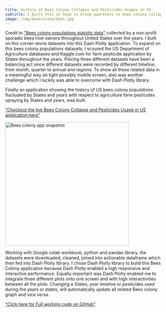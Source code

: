 ```yaml
---
title: History of Bees Colony Collapse and Pesticides Usages in US.
subtitle: I built this in hope to bring awareness to bees colony collapse plight.
image: /img/beescolony/bees.jpg
---
```

Credit to ["Bees colony populations statistic data"](https://data.world/siyeh/us-bee-stats-by-state/activity) collected by a non-profit sporadic bees hive owners throughout United States over the years. I built on this corner-stone datasets into this Dash Plotly application. To expand on this bees colony populations datasets, I scoured the US Department of Agriculture  databases and Kaggle.com for farm pesticide application by States throughout the years. Piecing three different datasets have been a balancing act since different datasets were recorded by different timeline, from month, quarter to annual and regions. To show all these related data in a meaningful way on tight possibly mobile screen, also was another challenge which I luckily was able to overcome with Dash Plotly library.

Finally an application showing the history of US bees colony populations fluctuated by States and years with respect to agriculture farm pesticides spraying by States and years, was built.

["Checkout the live Bees Colony Collapse and Pesticides Usage in US application here"](https://beescolony.herokuapp.com "Live on Heroku")

<img src="https://cocoisland.github.io/img/beescolony/beescolonyapp.png" alt="Bees colony app snapshot" width="400"/>

Working with Google colab workbook, python and pandas library, the datasets were downloaded, cleaned, joined into actionable dataframe which then fed into Dash Plotly library. I chose Dash Plotly library to build this Bees Colony application because Dash Plotly enabled a high responsive and interactive performance. Equally important was Dash Plotly enabled me to integrate three different plots onto one screen and with high interactivities between all the plots. Changing a States, year timeline or pesticides used during the years or states, will automatically update all related Bees colony graph and vice versa. 

["Click here for Full working code on GitHub"](https://github.com/cocoisland/python_apps/bees)
